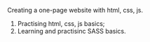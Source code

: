 Creating a one-page website with html, css, js.
1) Practising html, css, js basics;
2) Learning and practisinc SASS basics.
